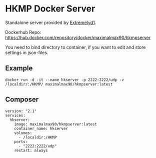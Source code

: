 # HKMP Docker Server
Standalone server provided by [Extremelyd1](https://github.com/Extremelyd1/HKMP).

Dockerhub Repo: https://hub.docker.com/repository/docker/maximalmax90/hkmpserver

You need to bind directory to container, if you want to edit and store settings in json-files.

## Example
```docker run -d -it --name hkserver -p 2222:2222/udp -v /localdir/:/HKMP/ maximalmax90/hkmpserver:latest```

## Composer
```
version: "2.1"
services:  
  hkserver:
    image: maximalmax90/hkmpserver:latest
    container_name: hkserver
    volumes:
      - /localdir:/HKMP
    ports:
      - "2222:2222/udp"
    restart: always
```
